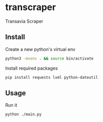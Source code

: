 # transcraper
Transavia Scraper


## Install

Create a new python's virtual env
```bash
python3 -mvenv . && source bin/activate
```

Install required packages
```bash
pip install requests lxml python-dateutil
```

## Usage 
Run it 
```bash
python ./main.py
```

